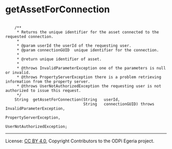 <!-- SPDX-License-Identifier: CC-BY-4.0 -->
<!-- Copyright Contributors to the ODPi Egeria project. -->

# getAssetForConnection

```

    /**
     * Returns the unique identifier for the asset connected to the requested connection.
     *
     * @param userId the userId of the requesting user.
     * @param connectionGUID  unique identifier for the connection.
     *
     * @return unique identifier of asset.
     *
     * @throws InvalidParameterException one of the parameters is null or invalid.
     * @throws PropertyServerException there is a problem retrieving information from the property server.
     * @throws UserNotAuthorizedException the requesting user is not authorized to issue this request.
     */
    String  getAssetForConnection(String   userId,
                                  String   connectionGUID) throws InvalidParameterException,
                                                                  PropertyServerException,
                                                                  UserNotAuthorizedException;
```




----
License: [CC BY 4.0](https://creativecommons.org/licenses/by/4.0/),
Copyright Contributors to the ODPi Egeria project.